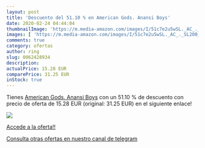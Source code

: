 ```yaml
---
layout: post
title: 'Descuento del 51.10 % en American Gods. Anansi Boys'
date: 2020-02-24 04:44:04
thumbnailImage: 'https://m.media-amazon.com/images/I/51c7e2u5wSL._AC_._SL200_.jpg'
images: [ 'https://m.media-amazon.com/images/I/51c7e2u5wSL._AC_._SL200_.jpg' ]
comments: true
category: ofertas
author: ring
slug: 0062428934
description:
actualPrice: 15.28 EUR
comparePrice: 31.25 EUR
inStock: true
---
```


Tienes [American Gods. Anansi Boys](https://www.amazon.es/dp/0062428934/?tag=redken-21) con un 51.10 % de descuento con precio de oferta de 15.28 EUR (original: 31.25 EUR) en el siguiente enlace!

[![](https://m.media-amazon.com/images/I/51c7e2u5wSL._AC_._SL200_.jpg)](https://www.amazon.es/dp/0062428934/?tag=redken-21)

[Accede a la oferta!!](https://www.amazon.es/dp/0062428934/?tag=redken-21)

[Consulta otras ofertas en nuestro canal de telegram](https://t.me/s/ofertas25)
